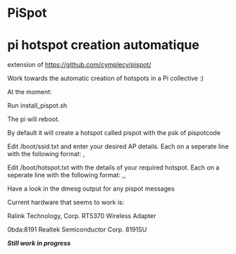 PiSpot
=======
pi hotspot creation automatique
================================

extension of https://github.com/cymplecy/pispot/

Work towards the automatic creation of hotspots in a Pi collective :)

At the moment:

Run install_pispot.sh

The pi will reboot.

By default it will create a hotspot called pispot with the psk of pispotcode

Edit /boot/ssid.txt and enter your desired AP details. Each on a seperate line with the following format: <ssid>,<psk>

Edit /boot/hotspot.txt with the details of your required hotspot. Each on a seperate line with the following format: <hotspot name>,<desired gateway>,<psk>

Have a look in the dmesg output for any pispot messages

Current hardware that seems to work is:

Ralink Technology, Corp. RT5370 Wireless Adapter

0bda:8191 Realtek Semiconductor Corp. 8191SU


***Still work in progress***
